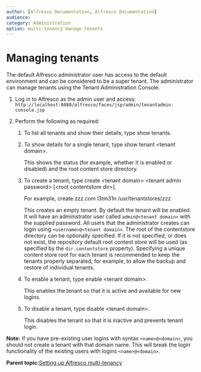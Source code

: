 ```yaml
---
author: [Alfresco Documentation, Alfresco Documentation]
audience: 
category: Administration
option: multi-tenancy manage tenants
---
```


# Managing tenants

The default Alfresco administrator user has access to the default environment and can be considered to be a super tenant. The administrator can manage tenants using the Tenant Administration Console.

1.  Log in to Alfresco as the admin user and access: `http://localhost:8080/alfresco/faces/jsp/admin/tenantadmin-console.jsp`

2.  Perform the following as required:

    1.  To list all tenants and show their details, type show tenants.

    2.  To show details for a single tenant, type show tenant <tenant domain\>.

        This shows the status \(for example, whether it is enabled or disabled\) and the root content store directory.

    3.  To create a tenant, type create <tenant domain\> <tenant admin password\> \[<root contentstore dir\>\].

        For example, create zzz.com l3tm31n /usr/tenantstores/zzz

        This creates an empty tenant. By default the tenant will be enabled. It will have an administrator user called `admin@<tenant domain>` with the supplied password. All users that the administrator creates can login using `<username>@<tenant domain>`. The root of the contentstore directory can be optionally specified. If it is not specified, or does not exist, the repository default root content store will be used \(as specified by the `dir.contentstore` property\). Specifying a unique content store root for each tenant is recommended to keep the tenants properly separated, for example, to allow the backup and restore of individual tenants.

    4.  To enable a tenant, type enable <tenant domain\>.

        This enables the tenant so that it is active and available for new logins.

    5.  To disable a tenant, type disable <tenant domain\>.

        This disables the tenant so that it is inactive and prevents tenant login.


**Note:** If you have pre-existing user logins with syntax `<name>@<domain>`, you should not create a tenant with that domain name. This will break the login functionality of the existing users with logins `<name>@<domain>`.

**Parent topic:**[Setting up Alfresco multi-tenancy](../concepts/mt-intro.md)

